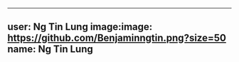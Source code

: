 
---
user: Ng Tin Lung
image:image: https://github.com/Benjaminngtin.png?size=50
name: Ng Tin Lung
---
